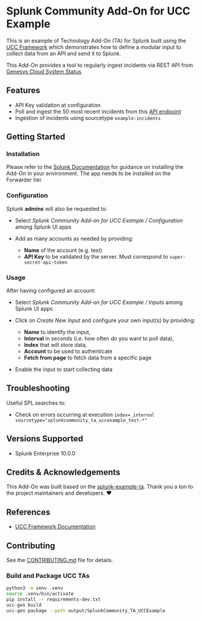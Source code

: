 # Splunk Community Add-On for UCC Example

This is an example of Technology Add-On (TA) for Splunk built using the [UCC Framework](https://splunk.github.io/addonfactory-ucc-generator/) which demonstrates how to define a modular input to collect data from an API and send it to Splunk.

This Add-On provides a tool to regularly ingest incidents via REST API from [Genesys Cloud System Status](https://status.mypurecloud.com/).

## Features
* API Key validation at configuration
* Poll and ingest the 50 most recent incidents from this [API endpoint](https://status.mypurecloud.com/api/v2#incidents)
* Ingestion of incidents using sourcetype `example:incidents`

## Getting Started
### Installation
Please refer to the [Splunk Documentation](https://docs.splunk.com/Documentation/AddOns/released/Overview/Installingadd-ons) for guidance on installing the Add-On in your environment. The app needs to be installed on the Forwarder tier.

### Configuration
Splunk **admins** will also be requested to:

* Select *Splunk Community Add-on for UCC Example / Configuration* among Splunk UI apps

* Add as many accounts as needed by providing:

  * **Name** of the account (e.g. test)
  * **API Key** to be validated by the server. Must correspond to `super-secret-api-token`

### Usage
After having configured an account:

* Select *Splunk Community Add-on for UCC Example / Inputs* among Splunk UI apps

* Click on *Create New Input* and configure your own input(s) by providing:

    * **Name** to identify the input,
    * **Interval** in seconds (i.e. how often do you want to poll data),
    * **Index** that will store data,
    * **Account** to be used to authenticate
    * **Fetch from page** to fetch data from a specific page

* Enable the input to start collecting data

## Troubleshooting
Useful SPL searches to:

* Check on errors occurring at execution `index=_internal sourcetype="splunkcommunity_ta_uccexample_test-*"`

## Versions Supported

* Splunk Enterprise 10.0.0

## Credits & Acknowledgements

This Add-On was built based on the [splunk-example-ta](https://github.com/splunk/splunk-example-ta/tree/main). Thank you a ton to the project maintainers and developers. :heart:

## References
* [UCC Framework Documentation](https://splunk.github.io/addonfactory-ucc-generator/)

## Contributing
See the [CONTRIBUTING.md](https://github.com/splunk-platform-apps/.github/blob/main/.github/CONTRIBUTING.md) file for details.

### Build and Package UCC TAs

```bash
python3 -m venv .venv
source .venv/bin/activate
pip install -r requirements-dev.txt
ucc-gen build
ucc-gen package --path output/SplunkCommunity_TA_UCCExample
```
